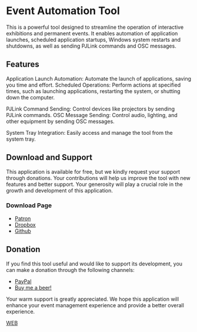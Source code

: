 # Event Automation Tool

This is a powerful tool designed to streamline the operation of interactive exhibitions and permanent events. It enables automation of application launches, scheduled application startups, Windows system restarts and shutdowns, as well as sending PJLink commands and OSC messages.

## Features

Application Launch Automation: Automate the launch of applications, saving you time and effort.
Scheduled Operations: Perform actions at specified times, such as launching applications, restarting the system, or shutting down the computer.

PJLink Command Sending: Control devices like projectors by sending PJLink commands.
OSC Message Sending: Control audio, lighting, and other equipment by sending OSC messages.

System Tray Integration: Easily access and manage the tool from the system tray.

## Download and Support

This application is available for free, but we kindly request your support through donations. Your contributions will help us improve the tool with new features and better support. Your generosity will play a crucial role in the growth and development of this application.

### Download Page
- [Patron](https://www.patreon.com/Sho1i4da/shop/installation-198829?utm_medium=clipboard_copy&utm_source=copyLink&utm_campaign=productshare_creator&utm_content=join_linkhttps://sho1i4da.com/installation-for-windows)
- [Dropbox](https://www.dropbox.com/scl/fo/4vc8pmjzeld585qjdhqri/AHD437LMMKjg882DcoTbxCM?rlkey=q8wm8fposizf7x1o0anbk0c52&st=vp9cwqj4&dl=0)
- [Github](https://github.com/daaishi/installation/releases)

## Donation

If you find this tool useful and would like to support its development, you can make a donation through the following channels:

- [PayPal](https://paypal.me/sho1i4da?country.x=JP&locale.x=ja_JP)
- [Buy me a beer!](https://www.buymeacoffee.com/sho1i4da)

Your warm support is greatly appreciated. We hope this application will enhance your event management experience and provide a better overall experience.

[WEB](https://sho1i4da.com/installation-for-windows)